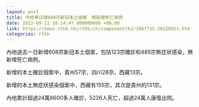```yaml
---
layout: post
title: 內地單日增608宗新冠本土個案　無新增死亡病例
date: 2022-09-21 10:14:47.000000000 +08:00
link: https://news.rthk.hk/rthk/ch/component/k2/1667735-20220921.htm
categories: rthk
---
```


內地過去一日新增608宗新冠本土個案，包括123宗確診和485宗無症狀感染，無新增死亡病例。

新增的本土確診個案中，貴州57宗，四川28宗，西藏13宗。

新增的本土無症狀感染個案中，西藏有155宗，其次是貴州的131宗。

內地累計超過24萬8600多人確診，5226人死亡，超過24萬人康復出院。
